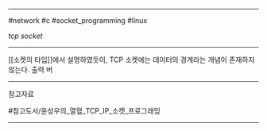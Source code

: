
---

#network #c #socket_programming #linux

*tcp socket*

---

[[소켓의 타입]]에서 설명하였듯이, TCP 소켓에는 데이터의 경계라는 개념이 존재하지 않는다. 출력 버

---

참고자료

#참고도서/윤성우의_열혈_TCP_IP_소켓_프로그래밍

---